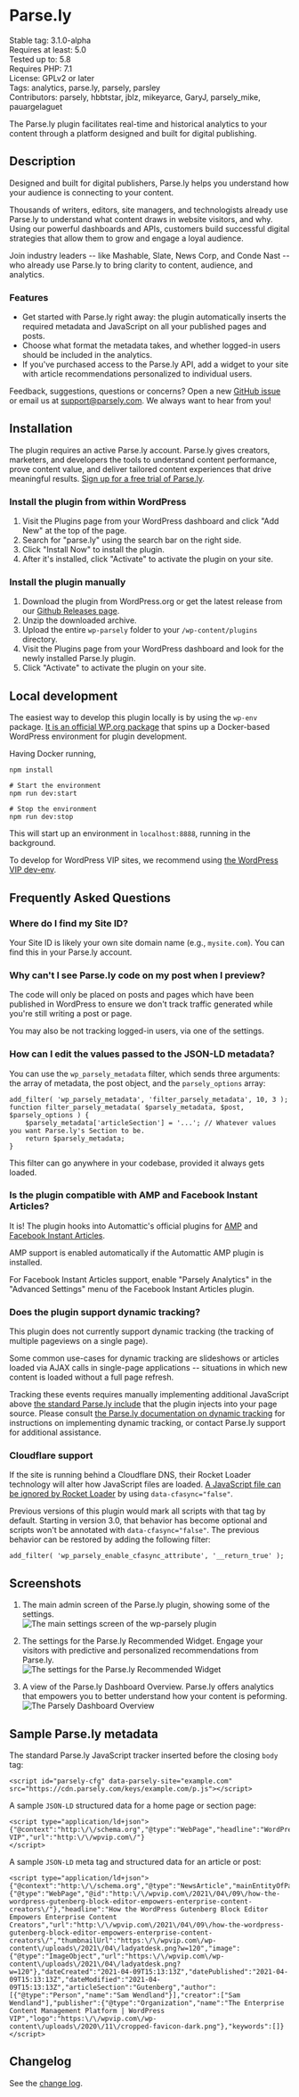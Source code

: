 # Parse.ly

Stable tag: 3.1.0-alpha  
Requires at least: 5.0  
Tested up to: 5.8  
Requires PHP: 7.1  
License: GPLv2 or later  
Tags: analytics, parse.ly, parsely, parsley  
Contributors: parsely, hbbtstar, jblz, mikeyarce, GaryJ, parsely_mike, pauargelaguet

The Parse.ly plugin facilitates real-time and historical analytics to your content through a platform designed and built for digital publishing.

## Description

Designed and built for digital publishers, Parse.ly helps you understand how your audience is connecting to your content.

Thousands of writers, editors, site managers, and technologists already use Parse.ly to understand what content draws in website visitors, and why. Using our powerful dashboards and APIs, customers build successful digital strategies that allow them to grow and engage a loyal audience.

Join industry leaders -- like Mashable, Slate, News Corp, and Conde Nast -- who already use Parse.ly to bring clarity to content, audience, and analytics.

### Features

- Get started with Parse.ly right away: the plugin automatically inserts the required metadata and JavaScript on all your published pages and posts.
- Choose what format the metadata takes, and whether logged-in users should be included in the analytics.
- If you've purchased access to the Parse.ly API, add a widget to your site with article recommendations personalized to individual users.

Feedback, suggestions, questions or concerns? Open a new [GitHub issue](https://github.com/Parsely/wp-parsely/issues) or email us at [support@parsely.com](mailto:support@parsely.com). We always want to hear from you!

## Installation

The plugin requires an active Parse.ly account. Parse.ly gives creators, marketers, and developers the tools to understand content performance, prove content value, and deliver tailored content experiences that drive meaningful results.
[Sign up for a free trial of Parse.ly](http://www.parsely.com/trial/?utm_medium=referral&utm_source=wordpress.org&utm_content=wp-parsely).

### Install the plugin from within WordPress

1. Visit the Plugins page from your WordPress dashboard and click "Add New" at the top of the page.
1. Search for "parse.ly" using the search bar on the right side.
1. Click "Install Now" to install the plugin.
1. After it's installed, click "Activate" to activate the plugin on your site.

### Install the plugin manually

1. Download the plugin from WordPress.org or get the latest release from our [Github Releases page](https://github.com/Parsely/wp-parsely/releases).
1. Unzip the downloaded archive.
1. Upload the entire `wp-parsely` folder to your `/wp-content/plugins` directory.
1. Visit the Plugins page from your WordPress dashboard and look for the newly installed Parse.ly plugin.
1. Click "Activate" to activate the plugin on your site.

## Local development

The easiest way to develop this plugin locally is by using the `wp-env` package. [It is an official WP.org package](https://developer.wordpress.org/block-editor/reference-guides/packages/packages-env/) that spins up a Docker-based WordPress environment for plugin development.

Having Docker running,

```
npm install

# Start the environment
npm run dev:start

# Stop the environment
npm run dev:stop
```

This will start up an environment in `localhost:8888`, running in the background.

To develop for WordPress VIP sites, we recommend using [the WordPress VIP dev-env](https://docs.wpvip.com/technical-references/vip-local-development-environment/).

## Frequently Asked Questions

### Where do I find my Site ID?

Your Site ID is likely your own site domain name (e.g., `mysite.com`). You can find this in your Parse.ly account.

### Why can't I see Parse.ly code on my post when I preview?

The code will only be placed on posts and pages which have been published in WordPress to ensure we don't track traffic generated while you're still writing a post or page.

You may also be not tracking logged-in users, via one of the settings.

### How can I edit the values passed to the JSON-LD metadata?

You can use the `wp_parsely_metadata` filter, which sends three arguments: the array of metadata, the post object, and the `parsely_options` array:

    add_filter( 'wp_parsely_metadata', 'filter_parsely_metadata', 10, 3 );
    function filter_parsely_metadata( $parsely_metadata, $post, $parsely_options ) {
        $parsely_metadata['articleSection'] = '...'; // Whatever values you want Parse.ly's Section to be.
        return $parsely_metadata;
    }

This filter can go anywhere in your codebase, provided it always gets loaded.

### Is the plugin compatible with AMP and Facebook Instant Articles?

It is! The plugin hooks into Automattic's official plugins for [AMP](https://wordpress.org/plugins/amp/) and [Facebook Instant Articles](https://wordpress.org/plugins/fb-instant-articles/).

AMP support is enabled automatically if the Automattic AMP plugin is installed.

For Facebook Instant Articles support, enable "Parsely Analytics" in the "Advanced Settings" menu of the Facebook Instant Articles plugin.

### Does the plugin support dynamic tracking?

This plugin does not currently support dynamic tracking (the tracking of multiple pageviews on a single page).

Some common use-cases for dynamic tracking are slideshows or articles loaded via AJAX calls in single-page applications -- situations in which new content is loaded without a full page refresh.

Tracking these events requires manually implementing additional JavaScript above [the standard Parse.ly include](http://www.parsely.com/help/integration/basic/) that the plugin injects into your page source. Please consult [the Parse.ly documentation on dynamic tracking](https://www.parsely.com/help/integration/dynamic/) for instructions on implementing dynamic tracking, or contact Parse.ly support for additional assistance.

### Cloudflare support

If the site is running behind a Cloudflare DNS, their Rocket Loader technology will alter how JavaScript files are loaded. [A JavaScript file can be ignored by Rocket Loader](https://support.cloudflare.com/hc/en-us/articles/200169436-How-can-I-have-Rocket-Loader-ignore-specific-JavaScripts) by using `data-cfasync="false"`.

Previous versions of this plugin would mark all scripts with that tag by default. Starting in version 3.0, that behavior has become optional and scripts won't be annotated with `data-cfasync="false"`. The previous behavior can be restored by adding the following filter:

```
add_filter( 'wp_parsely_enable_cfasync_attribute', '__return_true' );
```

## Screenshots

1. The main admin screen of the Parse.ly plugin, showing some of the settings.  
   ![The main settings screen of the wp-parsely plugin](.wordpress-org/screenshot-1.png)

2. The settings for the Parse.ly Recommended Widget. Engage your visitors with predictive and personalized recommendations from Parse.ly.  
   ![The settings for the Parse.ly Recommended Widget](.wordpress-org/screenshot-2.png)
3. A view of the Parse.ly Dashboard Overview. Parse.ly offers analytics that empowers you to better understand how your content is peforming.  
   ![The Parsely Dashboard Overview](.wordpress-org/screenshot-3.png)

## Sample Parse.ly metadata

The standard Parse.ly JavaScript tracker inserted before the closing `body` tag:

    <script id="parsely-cfg" data-parsely-site="example.com" src="https://cdn.parsely.com/keys/example.com/p.js"></script>

A sample `JSON-LD` structured data for a home page or section page:

    <script type="application/ld+json">
    {"@context":"http:\/\/schema.org","@type":"WebPage","headline":"WordPress VIP","url":"http:\/\/wpvip.com\/"}
    </script>

A sample `JSON-LD` meta tag and structured data for an article or post:

    <script type="application/ld+json">
    {"@context":"http:\/\/schema.org","@type":"NewsArticle","mainEntityOfPage":{"@type":"WebPage","@id":"http:\/\/wpvip.com\/2021\/04\/09\/how-the-wordpress-gutenberg-block-editor-empowers-enterprise-content-creators\/"},"headline":"How the WordPress Gutenberg Block Editor Empowers Enterprise Content Creators","url":"http:\/\/wpvip.com\/2021\/04\/09\/how-the-wordpress-gutenberg-block-editor-empowers-enterprise-content-creators\/","thumbnailUrl":"https:\/\/wpvip.com\/wp-content\/uploads\/2021\/04\/ladyatdesk.png?w=120","image":{"@type":"ImageObject","url":"https:\/\/wpvip.com\/wp-content\/uploads\/2021\/04\/ladyatdesk.png?w=120"},"dateCreated":"2021-04-09T15:13:13Z","datePublished":"2021-04-09T15:13:13Z","dateModified":"2021-04-09T15:13:13Z","articleSection":"Gutenberg","author":[{"@type":"Person","name":"Sam Wendland"}],"creator":["Sam Wendland"],"publisher":{"@type":"Organization","name":"The Enterprise Content Management Platform | WordPress VIP","logo":"https:\/\/wpvip.com\/wp-content\/uploads\/2020\/11\/cropped-favicon-dark.png"},"keywords":[]}
    </script>

## Changelog

See the [change log](https://github.com/parsely/wp-parsely/blob/trunk/CHANGELOG.md).
